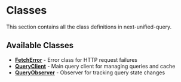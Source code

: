 # Classes

This section contains all the class definitions in next-unified-query.

## Available Classes

- **[FetchError](FetchError)** - Error class for HTTP request failures
- **[QueryClient](QueryClient)** - Main query client for managing queries and cache  
- **[QueryObserver](QueryObserver)** - Observer for tracking query state changes